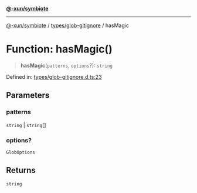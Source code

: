 [**@-xun/symbiote**](../../../README.md)

***

[@-xun/symbiote](../../../README.md) / [types/glob-gitignore](../README.md) / hasMagic

# Function: hasMagic()

> **hasMagic**(`patterns`, `options`?): `string`

Defined in: [types/glob-gitignore.d.ts:23](https://github.com/Xunnamius/symbiote/blob/3831af5468c04bc48a0849a15233d1d644e5c45b/types/glob-gitignore.d.ts#L23)

## Parameters

### patterns

`string` | `string`[]

### options?

`GlobOptions`

## Returns

`string`
